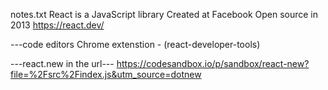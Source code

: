 notes.txt
React is a JavaScript library
Created at Facebook
Open source in 2013
https://react.dev/

---code editors
Chrome extenstion - (react-developer-tools)

---react.new in the url---
https://codesandbox.io/p/sandbox/react-new?file=%2Fsrc%2Findex.js&utm_source=dotnew
